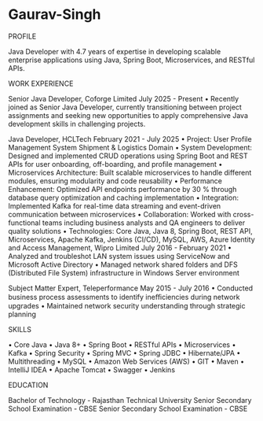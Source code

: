 # Gaurav-Singh

PROFILE

Java Developer with 4.7 years of expertise in developing scalable enterprise
applications using Java, Spring Boot, Microservices, and RESTful APIs. 


WORK EXPERIENCE

Senior Java Developer, Coforge Limited      July 2025 - Present
• Recently joined as Senior Java Developer, currently transitioning
between project assignments and seeking new opportunities to apply
comprehensive Java development skills in challenging projects.

Java Developer, HCLTech                      February 2021 - July 2025
• Project: User Profile Management System Shipment & Logistics Domain
• System Development: Designed and implemented CRUD operations using
Spring Boot and REST APIs for user onboarding, off-boarding, and profile
management
• Microservices Architecture: Built scalable microservices to handle different
modules, ensuring modularity and code reusability
• Performance Enhancement: Optimized API endpoints performance by 30
% through database query optimization and caching implementation
• Integration: Implemented Kafka for real-time data streaming and
event-driven communication between microservices
• Collaboration: Worked with cross-functional teams including business
analysts and QA engineers to deliver quality solutions
• Technologies: Core Java, Java 8, Spring Boot, REST API, Microservices,
Apache Kafka, Jenkins (CI/CD), MySQL, AWS, Azure
Identity and Access Management, Wipro Limited
July 2016 - February 2021
• Analyzed and troubleshot LAN system issues using ServiceNow and
Microsoft Active Directory
• Managed network shared folders and DFS (Distributed File System)
infrastructure in Windows Server environment

Subject Matter Expert, Teleperformance            May 2015 - July 2016
• Conducted business process assessments to identify ineﬃciencies during
network upgrades
• Maintained network security understanding through strategic planning


SKILLS

• Core Java
• Java 8+
• Spring Boot
• RESTful APIs
• Microservices
• Kafka
• Spring Security
• Spring MVC
• Spring JDBC
• Hibernate/JPA
• Multithreading
• MySQL
• Amazon Web Services (AWS)
• GIT
• Maven
• IntelliJ IDEA
• Apache Tomcat
• Swagger
• Jenkins


EDUCATION

Bachelor of Technology - Rajasthan Technical University
Senior Secondary School Examination - CBSE
Senior Secondary School Examination - CBSE
